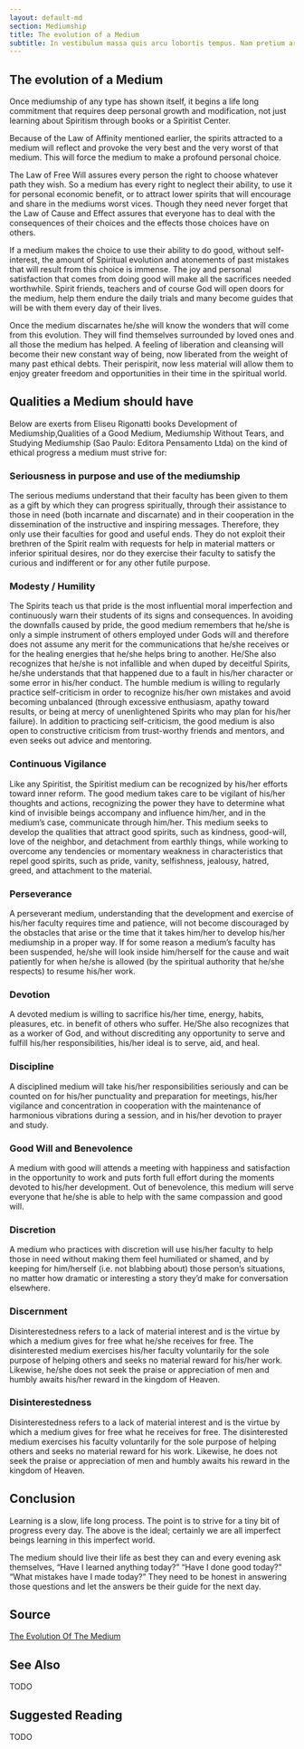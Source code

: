 ```yaml
---
layout: default-md
section: Mediumship
title: The evolution of a Medium
subtitle: In vestibulum massa quis arcu lobortis tempus. Nam pretium arcu in odio vulputate luctus.
---
```


## The evolution of a Medium

Once mediumship of any type has shown itself, it begins a life long commitment that requires deep personal growth and modification, not just learning about Spiritism through books or a Spiritist Center.

Because of the Law of Affinity mentioned earlier, the spirits attracted to a medium will reflect and provoke the very best and the very worst of that medium. This will force the medium to make a profound personal choice.

The Law of Free Will assures every person the right to choose whatever path they wish. So a medium has every right to neglect their ability, to use it for personal economic benefit, or to attract lower spirits that will encourage and share in the mediums worst vices. Though they need never forget that the Law of Cause and Effect assures that everyone has to deal with the consequences of their choices and the effects those choices have on others.

If a medium makes the choice to use their ability to do good, without self-interest, the amount of Spiritual evolution and atonements of past mistakes that will result from this choice is immense. The joy and personal satisfaction that comes from doing good will make all the sacrifices needed worthwhile. Spirit friends, teachers and of course God will open doors for the medium, help them endure the daily trials and many become guides that will be with them every day of their lives.

Once the medium discarnates he/she will know the wonders that will come from this evolution. They will find themselves surrounded by loved ones and all those the medium has helped. A feeling of liberation and cleansing will become their new constant way of being, now liberated from the weight of many past ethical debts. Their perispirit, now less material will allow them to enjoy greater freedom and opportunities in their time in the spiritual world.

## Qualities a Medium should have
Below are exerts from Eliseu Rigonatti books Development of Mediumship,Qualities of a Good Medium, Mediumship Without Tears, and Studying Mediumship (Sao Paulo: Editora Pensamento Ltda) on the kind of ethical progress a medium must strive for:

### Seriousness in purpose and use of the mediumship
The serious mediums understand that their faculty has been given to them as a gift by which they can progress spiritually, through their assistance to those in need (both incarnate and discarnate) and in their cooperation in the dissemination of the instructive and inspiring messages. Therefore, they only use their faculties for good and useful ends. They do not exploit their brethren of the Spirit realm with requests for help in material matters or inferior spiritual desires, nor do they exercise their faculty to satisfy the curious and indifferent or for any other futile purpose.

### Modesty / Humility
The Spirits teach us that pride is the most influential moral imperfection and continuously warn their students of its signs and consequences. In avoiding the downfalls caused by pride, the good medium remembers that he/she is only a simple instrument of others employed under Gods will and therefore does not assume any merit for the communications that he/she receives or for the healing energies that he/she helps bring to another. He/She also recognizes that he/she is not infallible and when duped by deceitful Spirits, he/she understands that that happened due to a fault in his/her character or some error in his/her conduct. The humble medium is willing to regularly practice self-criticism in order to recognize his/her own mistakes and avoid becoming unbalanced (through excessive enthusiasm, apathy toward results, or being at mercy of unenlightened Spirits who may plan for his/her failure). In addition to practicing self-criticism, the good medium is also open to constructive criticism from trust-worthy friends and mentors, and even seeks out advice and mentoring.

### Continuous Vigilance
Like any Spiritist, the Spiritist medium can be recognized by his/her efforts toward inner reform. The good medium takes care to be vigilant of his/her thoughts and actions, recognizing the power they have to determine what kind of invisible beings accompany and influence him/her, and in the medium’s case, communicate through him/her. This medium seeks to develop the qualities that attract good spirits, such as kindness, good-will, love of the neighbor, and detachment from earthly things, while working to overcome any tendencies or momentary weakness in characteristics that repel good spirits, such as pride, vanity, selfishness, jealousy, hatred, greed, and attachment to the material.

### Perseverance
A perseverant medium, understanding that the development and exercise of his/her faculty requires time and patience, will not become discouraged by the obstacles that arise or the time that it takes him/her to develop his/her mediumship in a proper way. If for some reason a medium’s faculty has been suspended, he/she will look inside him/herself for the cause and wait patiently for when he/she is allowed (by the spiritual authority that he/she respects) to resume his/her work.

### Devotion
A devoted medium is willing to sacrifice his/her time, energy, habits, pleasures, etc. in benefit of others who suffer. He/She also recognizes that as a worker of God, and without discrediting any opportunity to serve and fulfill his/her responsibilities, his/her ideal is to serve, aid, and heal.

### Discipline
A disciplined medium will take his/her responsibilities seriously and can be counted on for his/her punctuality and preparation for meetings, his/her vigilance and concentration in cooperation with the maintenance of harmonious vibrations during a session, and in his/her devotion to prayer and study.

### Good Will and Benevolence
A medium with good will attends a meeting with happiness and satisfaction in the opportunity to work and puts forth full effort during the moments devoted to his/her development. Out of benevolence, this medium will serve everyone that he/she is able to help with the same compassion and good will.

### Discretion
A medium who practices with discretion will use his/her faculty to help those in need without making them feel humiliated or shamed, and by keeping for him/herself (i.e. not blabbing about) those person’s situations, no matter how dramatic or interesting a story they’d make for conversation elsewhere.

### Discernment
Disinterestedness refers to a lack of material interest and is the virtue by which a medium gives for free what he/she receives for free. The disinterested medium exercises his/her faculty voluntarily for the sole purpose of helping others and seeks no material reward for his/her work. Likewise, he/she does not seek the praise or appreciation of men and humbly awaits his/her reward in the kingdom of Heaven.

### Disinterestedness
Disinterestedness refers to a lack of material interest and is the virtue by which a medium gives for free what he receives for free. The disinterested medium exercises his faculty voluntarily for the sole purpose of helping others and seeks no material reward for his work. Likewise, he does not seek the praise or appreciation of men and humbly awaits his reward in the kingdom of Heaven.

## Conclusion
Learning is a slow, life long process. The point is to strive for a tiny bit of progress every day. The above is the ideal; certainly we are all imperfect beings learning in this imperfect world.

The medium should live their life as best they can and every evening ask themselves, “Have I learned anything today?” “Have I done good today?” “What mistakes have I made today?” They need to be honest in answering those questions and let the answers be their guide for the next day.


## Source
[The Evolution Of The Medium](http://www.sgny.org/spiritism-guide/mediumship/medium-evolution/)

## See Also
TODO


## Suggested Reading
TODO


